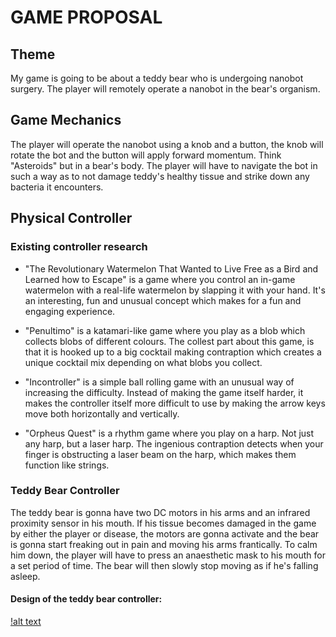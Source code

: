 # GAME PROPOSAL

## Theme
My game is going to be about a teddy bear who is undergoing nanobot surgery. The player will remotely operate a nanobot in the bear's organism. 

## Game Mechanics
The player will operate the nanobot using a knob and a button, the knob will rotate the bot and the button will apply forward momentum. Think "Asteroids" but in a bear's body. The player will have to navigate the bot in such a way as to not damage teddy's healthy tissue and strike down any bacteria it encounters.

## Physical Controller

### Existing controller research
- "The Revolutionary Watermelon That Wanted to Live Free as a Bird and Learned how to Escape" is a game where you control an in-game watermelon with a real-life watermelon by slapping it with your hand. It's an interesting, fun and unusual concept which makes for a fun and engaging experience.

- "Penultimo" is a katamari-like game where you play as a blob which collects blobs of different colours. The collest part about this game, is that it is hooked up to a big cocktail making contraption which creates a unique cocktail mix depending on what blobs you collect.

- "Incontroller" is a simple ball rolling game with an unusual way of increasing the difficulty. Instead of making the game itself harder, it makes the controller itself more difficult to use by making the arrow keys move both horizontally and vertically.

- "Orpheus Quest" is a rhythm game where you play on a harp. Not just any harp, but a laser harp. The ingenious contraption detects when your finger is obstructing a laser beam on the harp, which makes them function like strings.

### Teddy Bear Controller
The teddy bear is gonna have two DC motors in his arms and an infrared proximity sensor in his mouth. If his tissue becomes damaged in the game by either the player or disease, the motors are gonna activate and the bear is gonna start freaking out in pain and moving his arms frantically. To calm him down, the player will have to press an anaesthetic mask to his mouth for a set period of time. The bear will then slowly stop moving as if he's falling asleep.

#### Design of the teddy bear controller:
[!alt text](https://github.com/JoachimRayski/comp140-worksheetB/blob/master/ControllerDesign.png)
